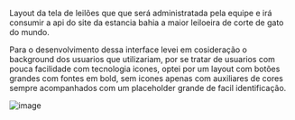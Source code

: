 Layout da tela de leilões que que será administratada pela equipe e irá consumir a api do site da estancia bahia a maior leiloeira de corte de gato do mundo.

Para o desenvolvimento dessa interface levei em cosideração o background dos usuarios que utilizariam, por se tratar de usuarios com pouca facilidade com tecnologia icones, optei por um layout com botões grandes com fontes em bold, sem icones apenas com auxiliares de cores sempre acompanhados com um placeholder grande de facil identificação.

 
![image](https://user-images.githubusercontent.com/46444941/114976206-f84de880-9e5b-11eb-86d7-adc1a9a79a46.png)
